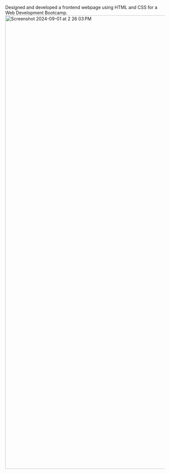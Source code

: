 Designed and developed a frontend webpage using HTML and CSS for a Web Development Bootcamp.
<img width="1430" alt="Screenshot 2024-09-01 at 2 26 03 PM" src="https://github.com/user-attachments/assets/5e2ada87-ab90-472e-8e3a-659b9b57b762">
